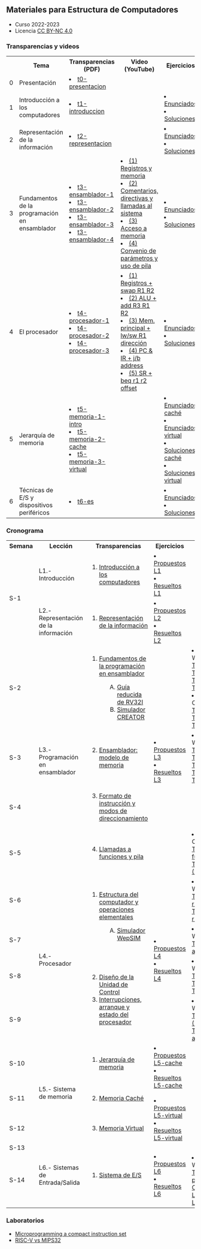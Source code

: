## Materiales para Estructura de Computadores
+ Curso 2022-2023
+ Licencia [CC BY-NC 4.0](http:/creativecommons.org/licenses/by-nc/4.0/) 

### Transparencias y videos

<html>
 <small>
 <table style="width:100%;" width="100%">
  <tr><th></th><th width="25%">Tema</th><th>Transparencias (PDF)</th><th>Video (YouTube)</th><th>Ejercicios</th></tr>

  <tr><td>0</td><td>Presentación</td>
      <td><li> <a href="https://acaldero.github.io/uc3m_ec/transparencias/t0-presentacion.pdf">t0-presentacion</a> </li></td>
      <td></td>
      <td></td>
  </tr>

  <tr><td>1</td><td>Introducción a los computadores</td>
      <td> <li> <a href="https://acaldero.github.io/uc3m_ec/transparencias/t1-introduccion.pdf">t1-introduccion</a> </li> </td>
      <td> </td>
      <td> 
        <li> <a href="https://acaldero.github.io/uc3m_ec/ejercicios/t1-introduccion-propuestos">Enunciados</a> </li>
        <li> <a href="https://acaldero.github.io/uc3m_ec/ejercicios/t1-introduccion-resueltos">Soluciones</a> </li>
      </td>
  </tr>

  <tr><td>2</td><td>Representación de la información</td>
      <td>
        <li> <a href="https://acaldero.github.io/uc3m_ec/transparencias/t2-representacion.pdf">t2-representacion</a></li>
      </td>
      <td> </td>
      <td>
        <li> <a href="https://acaldero.github.io/uc3m_ec/ejercicios/t2-representacion-propuestos">Enunciados</a> </li>
        <li> <a href="https://acaldero.github.io/uc3m_ec/ejercicios/t2-representacion-resueltos">Soluciones</a> </li>
      </td>
  </tr>

  <tr><td>3</td><td>Fundamentos de la programación en ensamblador</td>
      <td>
        <li> <a href="https://acaldero.github.io/uc3m_ec/transparencias/t3-ensamblador-1.pdf">t3-ensamblador-1</a></li>
        <li> <a href="https://acaldero.github.io/uc3m_ec/transparencias/t3-ensamblador-2.pdf">t3-ensamblador-2</a></li>
        <li> <a href="https://acaldero.github.io/uc3m_ec/transparencias/t3-ensamblador-3.pdf">t3-ensamblador-3</a></li>
        <li> <a href="https://acaldero.github.io/uc3m_ec/transparencias/t3-ensamblador-4.pdf">t3-ensamblador-4</a></li>
      </td>
      <td>
      <li><a href="https://youtu.be/6W1DJ6jqn58">(1) Registros y memoria</a></li>
      <li><a href="https://youtu.be/ChgB-mfHLas">(2) Comentarios, directivas y llamadas al sistema</a></li>
      <li><a href="https://youtu.be/QttD31Ak5Gw">(3) Acceso a memoria</a></li>
      <li><a href="https://youtu.be/MG6-OMdII2U">(4) Convenio de parámetros y uso de pila</a></li>
      </td>
      <td>
        <li> <a href="https://acaldero.github.io/uc3m_ec/ejercicios/t3-ensamblador-propuestos">Enunciados</a> </li>
        <li> <a href="https://acaldero.github.io/uc3m_ec/ejercicios/t3-ensamblador-resueltos">Soluciones</a> </li>
      </td>
  </tr>

  <tr><td>4</td><td>El procesador </td>
      <td>
        <li> <a href="https://acaldero.github.io/uc3m_ec/transparencias/t4-procesador-1.pdf">t4-procesador-1</a></li>
        <li> <a href="https://acaldero.github.io/uc3m_ec/transparencias/t4-procesador-2.pdf">t4-procesador-2</a></li>
        <li> <a href="https://acaldero.github.io/uc3m_ec/transparencias/t4-procesador-3.pdf">t4-procesador-3</a></li>
      </td>
      <td>
      <li><a href="https://youtu.be/bg_fx1A6sCU">(1) Registros + swap R1 R2</a></li>
      <li><a href="https://youtu.be/BiqTHzqlniw">(2) ALU + add R3 R1 R2</a></li>
      <li><a href="https://youtu.be/LoijxR-N-40">(3) Mem. principal + lw/sw R1 dirección</a></li>
      <li><a href="https://youtu.be/2u5aVJ3fzg4">(4) PC & IR + j/b address</a></li>
      <li><a href="https://youtu.be/TjYkV4oX3JU">(5) SR + beq r1 r2 offset</a></li>
      </td>
      <td>
        <li> <a href="https://acaldero.github.io/uc3m_ec/ejercicios/t4-procesador-propuestos">Enunciados</a> </li>
        <li> <a href="https://acaldero.github.io/uc3m_ec/ejercicios/t4-procesador-resueltos">Soluciones</a> </li>
      </td>
  </tr>

  <tr><td>5</td><td>Jerarquía de memoria </td>
      <td>
        <li> <a href="https://acaldero.github.io/uc3m_ec/transparencias/t5-memoria-1-intro.pdf">t5-memoria-1-intro</a></li>
        <li> <a href="https://acaldero.github.io/uc3m_ec/transparencias/t5-memoria-2-cache.pdf">t5-memoria-2-cache</a></li>
        <li> <a href="https://acaldero.github.io/uc3m_ec/transparencias/t5-memoria-3-virtual.pdf">t5-memoria-3-virtual</a></li>
      </td>
      <td>
      </td>
      <td>
        <li> <a href="https://acaldero.github.io/uc3m_ec/ejercicios/t5-memoriacache-propuestos">Enunciados caché</a> </li>
        <li> <a href="https://acaldero.github.io/uc3m_ec/ejercicios/t5-memoriavirtual-propuestos">Enunciados virtual</a> </li>
        <li> <a href="https://acaldero.github.io/uc3m_ec/ejercicios/t5-memoriacache-resueltos">Soluciones caché</a> </li>
        <li> <a href="https://acaldero.github.io/uc3m_ec/ejercicios/t5-memoriavirtual-resueltos">Soluciones virtual</a> </li>
      </td>
  </tr>

  <tr><td>6</td><td>Técnicas de E/S y dispositivos periféricos</td>
      <td>
        <li> <a href="https://acaldero.github.io/uc3m_ec/transparencias/t6-es.pdf">t6-es</a></li>
      </td>
      <td>
      </td>
      <td>
        <li> <a href="https://acaldero.github.io/uc3m_ec/ejercicios/t6-es-propuestos">Enunciados</a> </li>
        <li> <a href="https://acaldero.github.io/uc3m_ec/ejercicios/t6-es-resueltos">Soluciones</a> </li>
      </td>
  </tr>

 </table>
 </small>
</html>


### Cronograma

<html>
    <table class="table table-bordered table-sm table-hover px-0 mx-0" style="width:100%;" width="100%">
            <tr>
                <th width="4%">Semana</th>
                <th width="15%">Lección</th>
                <th width="36%">Transparencias</th>
                <th width="20%">Ejercicios</th>
                <th width="25%">Ejemplos</th>
            </tr>
            <tr>
                <td class="align-middle text-align" rowspan="2"><span class="badge bg-info">S-1</span></td>
                <td class="align-middle">L1.- Introducción</td>
                <td class="align-middle">
                    <ol class="p-2">
                        <li><a href="https://acaldero.github.io/uc3m_ec/transparencias/t1-introduccion.pdf"><u>Introducción a los computadores</u></a></li>
                    </ol>
                </td>
                <td class="align-middle">
                    <li><a href="https://acaldero.github.io/uc3m_ec/ejercicios/t1-introduccion-propuestos"><u>Propuestos L1</u></a></li>
                    <li><a href="https://acaldero.github.io/uc3m_ec/ejercicios/t1-introduccion-resueltos"><u>Resueltos L1</u></a></li>
                </td>
                <td class="align-middle">
                </td>
            </tr>
            <tr>
                <td class="align-middle">L2.- Representación de la información</td>
                <td class="align-middle">
                    <ol class="p-2">
                        <li><a href="https://acaldero.github.io/uc3m_ec/transparencias/t2-representacion.pdf"><u>Representación de la información</u></a></li>
                    </ol>
                </td>
                <td class="align-middle">
                    <li><a href="https://acaldero.github.io/uc3m_ec/ejercicios/t2-representacion-propuestos"><u>Propuestos L2 </u></a></li>
                    <li><a href="https://acaldero.github.io/uc3m_ec/ejercicios/t2-representacion-resueltos"><u>Resueltos L2</u><u></u></a></li>
                </td>
                <td class="align-middle">
                </td>
            </tr>
            <tr class="m-2 p-2">
                <td class="align-middle text-align"><span class="badge bg-info">S-2</span></td>
                <td class="align-middle" rowspan="4">L3.- Programación en ensamblador</td>
                <td class="align-middle">
                    <ol class="p-2">
                        <li><a href="https://acaldero.github.io/uc3m_ec/transparencias/t3-ensamblador-1.pdf"><u>Fundamentos de la programación en ensamblador</u></a></li>
                        <ol class="p-2" style="padding-left: 3em !important;" type="A">
                            <li><a href="https://acaldero.github.io/uc3m_ec/resumenes/rv32-guia-de-referencia.pdf"><u>Guía reducida de RV32I</u></a></li>
                            <li><a href="https://creatorsim.github.io/creator/"><u>Simulador CREATOR</u></a></li>
                        </ol>
                    </ol>
                </td>
                <td rowspan="4">
                    <li><a href="https://acaldero.github.io/uc3m_ec/ejercicios/t3-ensamblador-propuestos"><u>Propuestos L3</u><u></u></a></li>
                    <li><a href="https://acaldero.github.io/uc3m_ec/ejercicios/t3-ensamblador-resueltos"><u>Resueltos L3</u><u></u></a></li>
                </td>
                <td class="align-middle ">
                        <li>Para WepSIM:</li>
                        <div class="">
			    <a class="btn btn-light  border border-secondary font-weight-bold col-auto mx-1 py-0 rounded" href="https://wepsim.github.io/wepsim/ws_dist/?mode=ep&examples_set=RISCV-AulaGlobal&example=0">T35</a>
			    <a class="btn btn-light  border border-secondary font-weight-bold col-auto mx-1 py-0 rounded" href="https://wepsim.github.io/wepsim/ws_dist/?mode=ep&examples_set=RISCV-AulaGlobal&example=1">T37</a>
			    <a class="btn btn-light  border border-secondary font-weight-bold col-auto mx-1 py-0 rounded" href="https://wepsim.github.io/wepsim/ws_dist/?mode=ep&examples_set=RISCV-AulaGlobal&example=2">T39</a>
			    <a class="btn btn-light  border border-secondary font-weight-bold col-auto mx-1 py-0 rounded" href="https://wepsim.github.io/wepsim/ws_dist/?mode=ep&examples_set=RISCV-AulaGlobal&example=3">T56</a>
			    <a class="btn btn-light  border border-secondary font-weight-bold col-auto mx-1 py-0 rounded" href="https://wepsim.github.io/wepsim/ws_dist/?mode=ep&examples_set=RISCV-AulaGlobal&example=4">T63</a>
			    <a class="btn btn-light  border border-secondary font-weight-bold col-auto mx-1 py-0 rounded" href="https://wepsim.github.io/wepsim/ws_dist/?mode=ep&examples_set=RISCV-AulaGlobal&example=5">T64</a>
			    <a class="btn btn-light  border border-secondary font-weight-bold col-auto mx-1 py-0 rounded" href="https://wepsim.github.io/wepsim/ws_dist/?mode=ep&examples_set=RISCV-AulaGlobal&example=6">T65</a>
			    <a class="btn btn-light  border border-secondary font-weight-bold col-auto mx-1 py-0 rounded" href="https://wepsim.github.io/wepsim/ws_dist/?mode=ep&examples_set=RISCV-AulaGlobal&example=7">T67</a>
			    <a class="btn btn-light  border border-secondary font-weight-bold col-auto mx-1 py-0 rounded" href="https://wepsim.github.io/wepsim/ws_dist/?mode=ep&examples_set=RISCV-AulaGlobal&example=8">T70</a>
			    <a class="btn btn-light  border border-secondary font-weight-bold col-auto mx-1 py-0 rounded" href="https://wepsim.github.io/wepsim/ws_dist/?mode=ep&examples_set=RISCV-AulaGlobal&example=9">T74</a>
			    <a class="btn btn-light  border border-secondary font-weight-bold col-auto mx-1 py-0 rounded" href="https://wepsim.github.io/wepsim/ws_dist/?mode=ep&examples_set=RISCV-AulaGlobal&example=10">T78</a>
                        </div>
                        <li>Para CREATOR:</li>
                        <div class="">
                            <a class="btn btn-light  border border-secondary font-weight-bold col-auto mx-1 py-0 rounded" href="https://creatorsim.github.io/creator/?architecture=rv&example_set=uc3m-ec-ag&example=e1">T31</a>
                            <a class="btn btn-light  border border-secondary font-weight-bold col-auto mx-1 py-0 rounded" href="https://creatorsim.github.io/creator/?architecture=rv&example_set=uc3m-ec-ag&example=e2">T32</a>
                            <a class="btn btn-light  border border-secondary font-weight-bold col-auto mx-1 py-0 rounded" href="https://creatorsim.github.io/creator/?architecture=rv&example_set=uc3m-ec-ag&example=e3">T35</a>
                            <a class="btn btn-light  border border-secondary font-weight-bold col-auto mx-1 py-0 rounded" href="https://creatorsim.github.io/creator/?architecture=rv&example_set=uc3m-ec-ag&example=e4">T49</a>
                            <a class="btn btn-light  border border-secondary font-weight-bold col-auto mx-1 py-0 rounded" href="https://creatorsim.github.io/creator/?architecture=rv&example_set=uc3m-ec-ag&example=e6">T54</a>
                            <a class="btn btn-light  border border-secondary font-weight-bold col-auto mx-1 py-0 rounded" href="https://creatorsim.github.io/creator/?architecture=rv&example_set=uc3m-ec-ag&example=e7">T57</a>
                            <a class="btn btn-light  border border-secondary font-weight-bold col-auto mx-1 py-0 rounded" href="https://creatorsim.github.io/creator/?architecture=rv&example_set=uc3m-ec-ag&example=e8">T60</a>
                        </div>
                </td>
            </tr>
            <tr class="m-2 p-2">
                <td class="align-middle"><span class="badge bg-info">S-3</span></td>
                <td class="align-middle">
                    <ol class="p-2" start="2">
                        <li><a href="https://acaldero.github.io/uc3m_ec/transparencias/t3-ensamblador-2.pdf"><u>Ensamblador: modelo de memoria</u></a></li>
                    </ol>
                </td>
                <td class="align-middle ">
                        <li>Para WepSIM:</li>
                        <div class="">
			    <a class="btn btn-light  border border-secondary font-weight-bold col-auto mx-1 py-0 rounded" href="https://wepsim.github.io/wepsim/ws_dist/?mode=ep&examples_set=RISCV-AulaGlobal&example=11">T19</a>
			    <a class="btn btn-light  border border-secondary font-weight-bold col-auto mx-1 py-0 rounded" href="https://wepsim.github.io/wepsim/ws_dist/?mode=ep&examples_set=RISCV-AulaGlobal&example=12">T29</a>
			    <a class="btn btn-light  border border-secondary font-weight-bold col-auto mx-1 py-0 rounded" href="https://wepsim.github.io/wepsim/ws_dist/?mode=ep&examples_set=RISCV-AulaGlobal&example=13">T39</a>
			    <a class="btn btn-light  border border-secondary font-weight-bold col-auto mx-1 py-0 rounded" href="https://wepsim.github.io/wepsim/ws_dist/?mode=ep&examples_set=RISCV-AulaGlobal&example=14">T81</a>
			    <a class="btn btn-light  border border-secondary font-weight-bold col-auto mx-1 py-0 rounded" href="https://wepsim.github.io/wepsim/ws_dist/?mode=ep&examples_set=RISCV-AulaGlobal&example=15">T82</a>
			    <a class="btn btn-light  border border-secondary font-weight-bold col-auto mx-1 py-0 rounded" href="https://wepsim.github.io/wepsim/ws_dist/?mode=ep&examples_set=RISCV-AulaGlobal&example=16">T83</a>
			    <a class="btn btn-light  border border-secondary font-weight-bold col-auto mx-1 py-0 rounded" href="https://wepsim.github.io/wepsim/ws_dist/?mode=ep&examples_set=RISCV-AulaGlobal&example=17">T88</a>
			    <a class="btn btn-light  border border-secondary font-weight-bold col-auto mx-1 py-0 rounded" href="https://wepsim.github.io/wepsim/ws_dist/?mode=ep&examples_set=RISCV-AulaGlobal&example=18">T89</a>
			    <a class="btn btn-light  border border-secondary font-weight-bold col-auto mx-1 py-0 rounded" href="https://wepsim.github.io/wepsim/ws_dist/?mode=ep&examples_set=RISCV-AulaGlobal&example=19">T90</a>
			    <a class="btn btn-light  border border-secondary font-weight-bold col-auto mx-1 py-0 rounded" href="https://wepsim.github.io/wepsim/ws_dist/?mode=ep&examples_set=RISCV-AulaGlobal&example=20">T93</a>
			    <a class="btn btn-light  border border-secondary font-weight-bold col-auto mx-1 py-0 rounded" href="https://wepsim.github.io/wepsim/ws_dist/?mode=ep&examples_set=RISCV-AulaGlobal&example=21">T95</a>
			    <a class="btn btn-light  border border-secondary font-weight-bold col-auto mx-1 py-0 rounded" href="https://wepsim.github.io/wepsim/ws_dist/?mode=ep&examples_set=RISCV-AulaGlobal&example=22">T99</a>
			    <a class="btn btn-light  border border-secondary font-weight-bold col-auto mx-1 py-0 rounded" href="https://wepsim.github.io/wepsim/ws_dist/?mode=ep&examples_set=RISCV-AulaGlobal&example=23">T102</a>
                        </div>
                </td>
            </tr>
            <tr class="m-2 p-2">
                <td class="align-middle"><span class="badge bg-info">S-4</span></td>
                <td class="align-middle">
                    <ol class="p-2" start="3">
                        <li><a href="https://acaldero.github.io/uc3m_ec/transparencias/t3-ensamblador-3.pdf"><u>Formato de instrucción y modos de direccionamiento</u></a></li>
                    </ol>
                </td>
                <td class="align-middle ">
                </td>
            </tr>
            <tr class="m-2 p-2">
                <td class="align-middle"><span class="badge bg-info">S-5</span></td>
                <td class="align-middle">
                    <ol class="p-2" start="4">
                        <li><a href="https://acaldero.github.io/uc3m_ec/transparencias/t3-ensamblador-4.pdf"><u>Llamadas a funciones y pila<br></u></a></li>
                    </ol>
                </td>
                <td class="align-middle ">
                        <li>Para CREATOR:</li>
                        <div class="">
                            <a class="btn btn-light  border border-secondary font-weight-bold col-auto mx-1 py-0 rounded" href="https://creatorsim.github.io/creator/?architecture=rv&example_set=uc3m-ec-ag&example=e13">T86 (Llamada a función)</a><br>
                            <a class="btn btn-light  border border-secondary font-weight-bold col-auto mx-1 py-0 rounded" href="https://creatorsim.github.io/creator/?architecture=rv&example_set=uc3m-ec-ag&example=e14">T111 (Factorial)</a>
                        </div>
                </td>
            </tr>
            <tr class="m-2 p-2">
                <td class="align-middle justify-content-center"><span class="badge bg-info">S-6</span></td>
                <td class="align-middle" rowspan="4">L4.- Procesador</td>
                <td class="align-middle" rowspan="2">
                    <ol class="p-2">
                        <li><a href="https://acaldero.github.io/uc3m_ec/transparencias/t4-procesador-1.pdf"><u>Estructura del computador y operaciones elementales</u></a></li>
                        <ol class="p-2" style="padding-left: 3em !important;" type="A">
                            <li><a href="https://wepsim.github.io/wepsim"><u>Simulador WepSIM</u></a></li>
                        </ol>
                    </ol>
                </td>
                <td rowspan="4">
                    <li><a href="https://acaldero.github.io/uc3m_ec/ejercicios/t4-procesador-propuestos"><u>Propuestos L4</u><u></u></a></li>
                    <li><a href="https://acaldero.github.io/uc3m_ec/ejercicios/t4-procesador-resueltos"><u>Resueltos L4</u><u></u></a></li>
                </td>
                <td class="align-middle ">
                        <li>Para WepSIM:</li>
                        <div class="">
                            <a class="btn btn-light  border border-secondary font-weight-bold col-auto mx-1 py-0 rounded" href="https://wepsim.github.io/wepsim/ws_dist/?mode=ep&examples_set=RISCV&example=0">T52 (add r3, r1, r2)</a><br>
                            <a class="btn btn-light  border border-secondary font-weight-bold col-auto mx-1 py-0 rounded" href="https://wepsim.github.io/wepsim/ws_dist/?mode=ep&examples_set=RISCV&example=2">T102 (beq r1, r2, offset)</a>
                        </div>
                </td>
            </tr>
            <tr class="m-2 p-2">
                <td class="align-middle justify-content-center"><span class="badge bg-info">S-7</span></td>
                <td class="align-middle ">
                        <li>Para WepSIM:</li>
                        <div class="">
                            <a class="btn btn-light  border border-secondary font-weight-bold col-auto mx-1 py-0 rounded" href="https://wepsim.github.io/wepsim/ws_dist/?mode=ep&examples_set=RISCV&example=2">T116 (lw  r1, addr)</a><br>
                        </div>
                </td>
            </tr>
            <tr class="m-2 p-2">
                <td class="align-middle justify-content-center"><span class="badge bg-info">S-8</span></td>
                <td class="align-middle" rowspan="2">
                    <ol class="p-2" start="2">
                        <li><a href="https://acaldero.github.io/uc3m_ec/transparencias/t4-procesador-2.pdf"><u>Diseño de la Unidad de Control</u></a></li>
                        <li><a href="https://acaldero.github.io/uc3m_ec/transparencias/t4-procesador-2.pdf"><u>Interrupciones, arranque y estado del procesador</u></a></li>
                    </ol>
                </td>
                <td class="align-middle ">
                        <li>Para WepSIM:</li>
                        <div class="">
                            <a class="btn btn-light  border border-secondary font-weight-bold col-auto mx-1 py-0 rounded" href="https://wepsim.github.io/wepsim/ws_dist/?mode=ep&examples_set=RISCV-AulaGlobal&example=24">T58</a>
                            <a class="btn btn-light  border border-secondary font-weight-bold col-auto mx-1 py-0 rounded" href="https://wepsim.github.io/wepsim/ws_dist/?mode=ep&examples_set=RISCV-AulaGlobal&example=25">T63</a>
                            <a class="btn btn-light  border border-secondary font-weight-bold col-auto mx-1 py-0 rounded" href="https://wepsim.github.io/wepsim/ws_dist/?mode=ep&examples_set=RISCV-AulaGlobal&example=26">T69</a>
                            <a class="btn btn-light  border border-secondary font-weight-bold col-auto mx-1 py-0 rounded" href="https://wepsim.github.io/wepsim/ws_dist/?mode=ep&examples_set=RISCV-AulaGlobal&example=27">T78</a>
                            <a class="btn btn-light  border border-secondary font-weight-bold col-auto mx-1 py-0 rounded" href="https://wepsim.github.io/wepsim/ws_dist/?mode=ep&examples_set=RISCV-AulaGlobal&example=28">T79</a>
                            <a class="btn btn-light  border border-secondary font-weight-bold col-auto mx-1 py-0 rounded" href="https://wepsim.github.io/wepsim/ws_dist/?mode=ep&examples_set=RISCV-AulaGlobal&example=29">T85</a>
                            <a class="btn btn-light  border border-secondary font-weight-bold col-auto mx-1 py-0 rounded" href="https://wepsim.github.io/wepsim/ws_dist/?mode=ep&examples_set=RISCV-AulaGlobal&example=30">T89</a>
                        </div>
                </td>
            </tr>
            <tr class="m-2 p-2">
                <td class="align-middle justify-content-center"><span class="badge bg-info">S-9</span></td>
                <td class="align-middle">
                        <li>Para WepSIM:</li>
                        <div class="">
                            <a class="btn btn-light  border border-secondary font-weight-bold col-auto mx-1 py-0 rounded" href="https://wepsim.github.io/wepsim/ws_dist/?mode=ep&examples_set=RISCV&example=11">T74-T81 (Interrupciones)</a><br>
                            <a class="btn btn-light  border border-secondary font-weight-bold col-auto mx-1 py-0 rounded" href="https://wepsim.github.io/wepsim/ws_dist/?mode=ep&examples_set=RISCV&example=12">T85 (Llamadas al sistema)</a>
                        </div>
                </td>
            </tr>
            <tr class="m-2 p-2">
                <td class="align-middle justify-content-center"><span class="badge bg-info">S-10</span></td>
                <td class="align-middle" rowspan="3">L5.- Sistema de memoria</td>
                <td class="align-middle">
                    <ol class="p-2" start="1">
                        <li><a href="https://acaldero.github.io/uc3m_ec/transparencias/t5-memoria-1-intro.pdf"><u>Jerarquía de memoria</u></a></li>
                    </ol>
                </td>
                <td rowspan="3">
                    <li><a href="https://acaldero.github.io/uc3m_ec/ejercicios/t5-memoriacache-propuestos"><u>Propuestos L5-cache</u><u></u></a></li>
                    <li><a href="https://acaldero.github.io/uc3m_ec/ejercicios/t5-memoriacache-resueltos"><u>Resueltos L5-cache</u><u></u></a></li>
                    <br>		    
                    <li><a href="https://acaldero.github.io/uc3m_ec/ejercicios/t5-memoriavirtual-propuestos"><u>Propuestos L5-virtual</u><u></u></a></li>
                    <li><a href="https://acaldero.github.io/uc3m_ec/ejercicios/t5-memoriavirtual-resueltos"><u>Resueltos L5-virtual</u><u></u></a></li>
                </td>
                <td class="align-middle ">
                </td>
            </tr>
            <tr class="m-2 p-2">
                <td class="align-middle justify-content-center"><span class="badge bg-info">S-11</span></td>
                <td class="align-middle">
                    <ol class="p-2" start="2">
                        <li><a href="https://acaldero.github.io/uc3m_ec/transparencias/t5-memoria-2-cache.pdf"><u>Memoria Caché</u></a></li>
                    </ol>
                </td>
                <td class="align-middle ">
                </td>
            </tr>
            <tr class="m-2 p-2">
                <td class="align-middle justify-content-center"><span class="badge bg-info">S-12</span></td>
                <td class="align-middle">
                    <ol class="p-2" start="3">
                        <li><a href="https://acaldero.github.io/uc3m_ec/transparencias/t5-memoria-3-virtual.pdf"><u>Memoria Virtual</u></a></li>
                    </ol>
                </td>
                <td class="align-middle ">
                </td>
            </tr>
            <tr class="m-2 p-2">
                <td class="align-middle justify-content-center"><span class="badge bg-info">S-13</span></td>
                <td class="align-middle" rowspan="2">L6.- Sistemas de Entrada/Salida</td>
                <td class="align-middle" rowspan="2">
                    <ol class="p-2">
                        <li><a href="https://acaldero.github.io/uc3m_ec/transparencias/t6-es.pdf"><u>Sistema de E/S</u></a></li>
                    </ol>
                </td>
                <td rowspan="2">
                    <li><a href="https://acaldero.github.io/uc3m_ec/ejercicios/t6-es-propuestos"><u>Propuestos L6</u><u></u></a></li>
                    <li><a href="https://acaldero.github.io/uc3m_ec/ejercicios/t6-es-resueltos"><u>Resueltos L6</u><u></u></a></li>
                </td>
                <td class="align-middle ">
                </td>
            </tr>
            <tr class="m-2 p-2">
                <td class="align-middle justify-content-center"><span class="badge bg-info">S-14</span></td>
                <td class="align-middle ">
                        <li>Para WepSIM:</li>
                        <div class="">
                            <a class="btn btn-light  border border-secondary font-weight-bold col-auto mx-1 py-0 rounded" href="https://wepsim.github.io/wepsim/ws_dist/?mode=ep&examples_set=RISCV&example=14&simulator=assembly:screen&notify=false">Teclado y pantalla</a><br>
                            <a class="btn btn-light  border border-secondary font-weight-bold col-auto mx-1 py-0 rounded" href="https://wepsim.github.io/wepsim/ws_dist/?mode=ep&examples_set=RISCV&example=17&simulator=assembly:3dled&notify=false">Cubo de luces LED</a>
                            <a class="btn btn-light  border border-secondary font-weight-bold col-auto mx-1 py-0 rounded" href="https://wepsim.github.io/wepsim/ws_dist/?mode=ep&examples_set=RISCV&example=18&simulator=assembly:ledmatrix&notify=false">Display LED</a>
                        </div>
                </td>
            </tr>
        </tbody>
    </table>
</html>


### Laboratorios

<html>
        <ul>
	<li> <a href="https://acaldero.github.io/uc3m_ec/laboratorios/rv_lab2_en.html">Microprogramming a compact instruction set</a></li>
	<li> <a href="https://acaldero.github.io/uc3m_ec/ejercicios/t3-ensamblador-ejemplos">RISC-V vs MIPS32</a></li>
        </ul>
</html>

